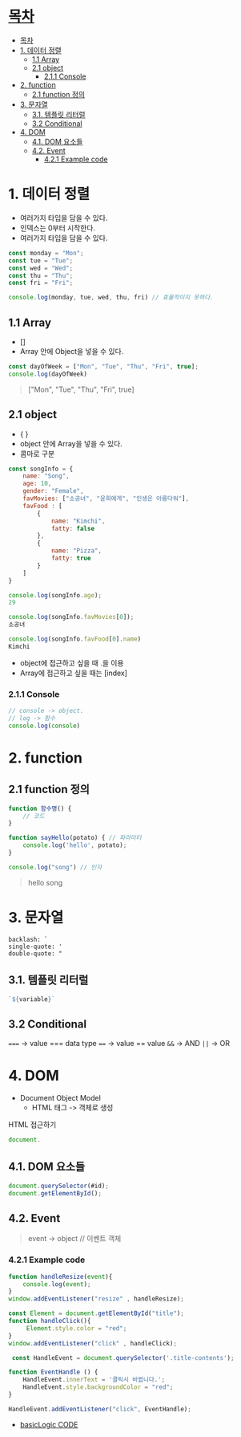 # [목차](#목차)
- [목차](#목차)
- [1. 데이터 정렬](#1-데이터-정렬)
  - [1.1 Array](#11-array)
  - [2.1 object](#21-object)
    - [2.1.1 Console](#211-console)
- [2. function](#2-function)
  - [2.1 function 정의](#21-function-정의)
- [3. 문자열](#3-문자열)
  - [3.1. 템플릿 리터럴](#31-템플릿-리터럴)
  - [3.2  Conditional](#32--conditional)
- [4. DOM](#4-dom)
  - [4.1. DOM 요소들](#41-dom-요소들)
  - [4.2. Event](#42-event)
    - [4.2.1 Example code](#421-example-code)


# 1. 데이터 정렬

- 여러가지 타입을 담을 수 있다.
- 인덱스는 0부터 시작한다.
- 여러가지 타입을 담을 수 있다.

```js
const monday = "Mon";
const tue = "Tue";
const wed = "Wed";
const thu = "Thu";
const fri = "Fri";

console.log(monday, tue, wed, thu, fri) // 효율적이지 못하다.

```

## 1.1 Array
- []
- Array 안에 Object을 넣을 수 있다.

```js
const dayOfWeek = ["Mon", "Tue", "Thu", "Fri", true];
console.log(dayOfWeek)
```

> ["Mon", "Tue", "Thu", "Fri", true]

## 2.1 object
- { }
- object 안에 Array을 넣을 수 있다.
- 콤마로 구분
```js
const songInfo = {
    name: "Song",
    age: 10,
    gender: "Female",
    favMovies: ["소공녀", "윤희에게", "인생은 아름다워"],
    favFood : [
        {
            name: "Kimchi",
            fatty: false
        },
        {
            name: "Pizza",
            fatty: true
        }
    ]
}
```

```js
console.log(songInfo.age);
29

console.log(songInfo.favMovies[0]);
소공녀

console.log(songInfo.favFood[0].name)
Kimchi
```
- object에 접근하고 싶을 때 .을 이용
- Array에 접근하고 싶을 때는 [index]

### 2.1.1 Console
```js
// console -> object. 
// log -> 함수
console.log(console)
```

# 2. function

## 2.1 function 정의

```js
function 함수명() {
    // 코드
}
```
```js
function sayHello(potato) { // 파라미터
    console.log('hello', potato); 
}

console.log("song") // 인자
```
> hello song

# 3. 문자열
```
backlash: `
single-quote: '
double-quote: "
```
## 3.1. 템플릿 리터럴
```js
`${variable}`
```

## 3.2  Conditional

`===` -> value === data type 
`==` -> value == value
`&&` -> AND
`||` -> OR

# 4. DOM
- Document Object Model
  - HTML 태그 -> 객체로 생성

HTML 접근하기
```js
document.
```

## 4.1. DOM 요소들

```js
document.querySelector(#id);
document.getElementById();
```

## 4.2. Event
> event -> object // 이벤트 객체


### 4.2.1 Example code

```js
function handleResize(event){
    console.log(event);
}
window.addEventListener("resize" , handleResize);
```

```js
const Element = document.getElementById("title");
function handleClick(){
     Element.style.color = "red";
}
window.addEventListener("click" , handleClick);
```

```js
 const HandleEvent = document.querySelector('.title-contents');

function EventHandle () {
    HandleEvent.innerText = '클릭시 바뀝니다.';
    HandleEvent.style.backgroundColor = "red";
}

HandleEvent.addEventListener("click", EventHandle);
```
- [basicLogic CODE](basicLogic.html)

